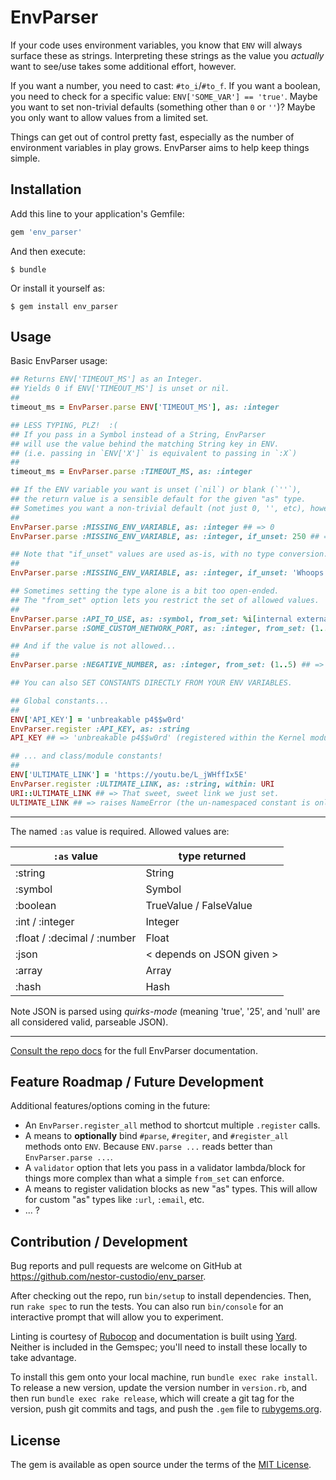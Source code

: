# EnvParser

If your code uses environment variables, you know that `ENV` will always surface these as strings. Interpreting these strings as the value you *actually* want to see/use takes some additional effort, however.

If you want a number, you need to cast: `#to_i`/`#to_f`. If you want a boolean, you need to check for a specific value: `ENV['SOME_VAR'] == 'true'`. Maybe you want to set non-trivial defaults (something other than `0` or `''`)? Maybe you only want to allow values from a limited set.

Things can get out of control pretty fast, especially as the number of environment variables in play grows. EnvParser aims to help keep things simple.


## Installation

Add this line to your application's Gemfile:

```ruby
gem 'env_parser'
```

And then execute:

    $ bundle

Or install it yourself as:

    $ gem install env_parser


## Usage

Basic EnvParser usage:
```ruby
## Returns ENV['TIMEOUT_MS'] as an Integer.
## Yields 0 if ENV['TIMEOUT_MS'] is unset or nil.
##
timeout_ms = EnvParser.parse ENV['TIMEOUT_MS'], as: :integer

## LESS TYPING, PLZ!  :(
## If you pass in a Symbol instead of a String, EnvParser
## will use the value behind the matching String key in ENV.
## (i.e. passing in `ENV['X']` is equivalent to passing in `:X`)
##
timeout_ms = EnvParser.parse :TIMEOUT_MS, as: :integer

## If the ENV variable you want is unset (`nil`) or blank (`''`),
## the return value is a sensible default for the given "as" type.
## Sometimes you want a non-trivial default (not just 0, '', etc), however.
##
EnvParser.parse :MISSING_ENV_VARIABLE, as: :integer ## => 0
EnvParser.parse :MISSING_ENV_VARIABLE, as: :integer, if_unset: 250 ## => 250

## Note that "if_unset" values are used as-is, with no type conversion.
##
EnvParser.parse :MISSING_ENV_VARIABLE, as: :integer, if_unset: 'Whoops!' ## => 'Whoops!'

## Sometimes setting the type alone is a bit too open-ended.
## The "from_set" option lets you restrict the set of allowed values.
##
EnvParser.parse :API_TO_USE, as: :symbol, from_set: %i[internal external]
EnvParser.parse :SOME_CUSTOM_NETWORK_PORT, as: :integer, from_set: (1..65535), if_unset: 80

## And if the value is not allowed...
##
EnvParser.parse :NEGATIVE_NUMBER, as: :integer, from_set: (1..5) ## => raises EnvParser::ValueNotAllowed

## You can also SET CONSTANTS DIRECTLY FROM YOUR ENV VARIABLES.

## Global constants...
##
ENV['API_KEY'] = 'unbreakable p4$$w0rd'
EnvParser.register :API_KEY, as: :string
API_KEY ## => 'unbreakable p4$$w0rd' (registered within the Kernel module, so it's available everywhere)

## ... and class/module constants!
##
ENV['ULTIMATE_LINK'] = 'https://youtu.be/L_jWHffIx5E'
EnvParser.register :ULTIMATE_LINK, as: :string, within: URI
URI::ULTIMATE_LINK ## => That sweet, sweet link we just set.
ULTIMATE_LINK ## => raises NameError (the un-namespaced constant is only in scope within the URI module)
```

---

The named `:as` value is required. Allowed values are:

| `:as` value                 | type returned                   |
|-----------------------------|---------------------------------|
| :string                     | String                          |
| :symbol                     | Symbol                          |
| :boolean                    | TrueValue / FalseValue          |
| :int / :integer             | Integer                         |
| :float / :decimal / :number | Float                           |
| :json                       | &lt; depends on JSON given &gt; |
| :array                      | Array                           |
| :hash                       | Hash                            |

Note JSON is parsed using *quirks-mode* (meaning 'true', '25', and 'null' are all considered valid, parseable JSON).

---

[Consult the repo docs](https://github.com/nestor-custodio/env_parser/blob/master/docs/index.html) for the full EnvParser documentation.


## Feature Roadmap / Future Development

Additional features/options coming in the future:
- An `EnvParser.register_all` method to shortcut multiple `.register` calls.
- A means to **optionally** bind `#parse`, `#regiter`, and `#register_all` methods onto `ENV`. Because `ENV.parse ...` reads better than `EnvParser.parse ...`.
- A `validator` option that lets you pass in a validator lambda/block for things more complex than what a simple `from_set` can enforce.
- A means to register validation blocks as new "as" types. This will allow for custom "as" types like `:url`, `:email`, etc.
- ... ?


## Contribution / Development

Bug reports and pull requests are welcome on GitHub at https://github.com/nestor-custodio/env_parser.

After checking out the repo, run `bin/setup` to install dependencies. Then, run `rake spec` to run the tests. You can also run `bin/console` for an interactive prompt that will allow you to experiment.

Linting is courtesy of [Rubocop](https://github.com/bbatsov/rubocop) and documentation is built using [Yard](https://yardoc.org/). Neither is included in the Gemspec; you'll need to install these locally to take advantage.

To install this gem onto your local machine, run `bundle exec rake install`. To release a new version, update the version number in `version.rb`, and then run `bundle exec rake release`, which will create a git tag for the version, push git commits and tags, and push the `.gem` file to [rubygems.org](https://rubygems.org).


## License

The gem is available as open source under the terms of the [MIT License](https://opensource.org/licenses/MIT).
